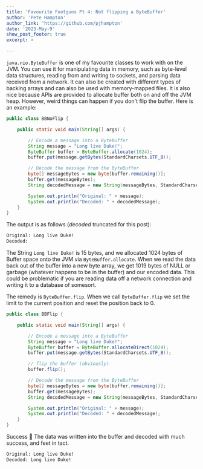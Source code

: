 ```yaml
---
title: 'Favourite Footguns Pt 4: Not flipping a ByteBuffer'
author: 'Pete Hampton'
author_link: 'https://github.com/pjhampton'
date: '2023-May-9'
show_post_footer: true
excerpt: >

---
```


`java.nio.ByteBuffer` is one of my favourite classes to work with on the JVM. You can use it for manipulating data in memory, such as byte-level data structures, reading from and writing to sockets, and parsing data received from a network. It can also be created with different types of backing arrays and can also be used with memory-mapped files. It is also nice because APIs are provided to allocate buffer both on and off the JVM heap. However, weird things can happen if you don't flip the buffer. Here is an example:

```java
public class BBNoFlip {

    public static void main(String[] args) {

        // Encode a message into a ByteBuffer
        String message = "Long live Duke!";
        ByteBuffer buffer = ByteBuffer.allocate(1024);
        buffer.put(message.getBytes(StandardCharsets.UTF_8));

        // Decode the message from the ByteBuffer
        byte[] messageBytes = new byte[buffer.remaining()];
        buffer.get(messageBytes);
        String decodedMessage = new String(messageBytes, StandardCharsets.UTF_8);

        System.out.println("Original: " + message);
        System.out.println("Decoded: " + decodedMessage);
    }
}
```

The output is as follows (_decoded_ truncated for this post):

```bash
Original: Long live Duke!
Decoded:                                   
```

The String `Long live Duke!` is 15 bytes, and we allocated 1024 bytes of Buffer space onto the JVM via `ByteBuffer.allocate`. When we read the data back out of the buffer into a new byte array, we get 1019 bytes of NULL or garbage (whatever happens to be in the buffer) and our encoded data. This could be problematic if you are reading data off a network connection and writing it to a database of somesort.

The remedy is `ByteBuffer.flip`. When we call `ByteBuffer.flip` we set the limit to the current position and reset the position back to 0. 

```java
public class BBFlip {

    public static void main(String[] args) {

        // Encode a message into a ByteBuffer
        String message = "Long live Duke!";
        ByteBuffer buffer = ByteBuffer.allocateDirect(1024);
        buffer.put(message.getBytes(StandardCharsets.UTF_8));

        // flip the buffer (obviously)
        buffer.flip();

        // Decode the message from the ByteBuffer
        byte[] messageBytes = new byte[buffer.remaining()];
        buffer.get(messageBytes);
        String decodedMessage = new String(messageBytes, StandardCharsets.UTF_8);

        System.out.println("Original: " + message);
        System.out.println("Decoded: " + decodedMessage);
    }
}
```

Success 🙌 The data was written into the buffer and decoded with much success, and feet in tact. 


```bash
Original: Long live Duke!
Decoded: Long live Duke!
```
